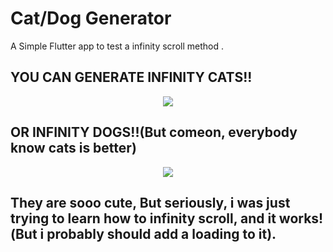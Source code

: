 # Cat/Dog Generator

A Simple Flutter app to test a infinity scroll method .

## YOU CAN GENERATE INFINITY CATS!!

<p align="center">
  <img src="/img/catgif.gif">
</p>

## OR INFINITY DOGS!!(But comeon, everybody know cats is better)


<p align="center">
  <img src="/img/doggif.gif">
</p>

## They are sooo cute, But seriously, i was just trying to learn how to infinity scroll, and it works!(But i probably should add a loading to it).
